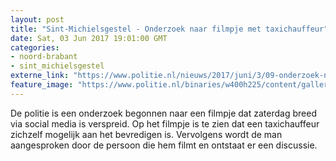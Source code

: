 ```yaml
---
layout: post
title: "Sint-Michielsgestel - Onderzoek naar filmpje met taxichauffeur"
date: Sat, 03 Jun 2017 19:01:00 GMT
categories: 
- noord-brabant 
- sint_michielsgestel 
externe_link: "https://www.politie.nl/nieuws/2017/juni/3/09-onderzoek-naar-filmpje-met-taxichauffeur.html"
feature_image: "https://www.politie.nl/binaries/w400h225/content/gallery/politie/stockfotos/logos/twitter-en-facebook-op-telefoonscherm.jpg"
---
```


De politie is een onderzoek begonnen naar een filmpje dat zaterdag breed via social media is verspreid. Op het filmpje is te zien dat een taxichauffeur zichzelf mogelijk aan het bevredigen is. Vervolgens wordt de man aangesproken door de persoon die hem filmt en ontstaat er een discussie.
